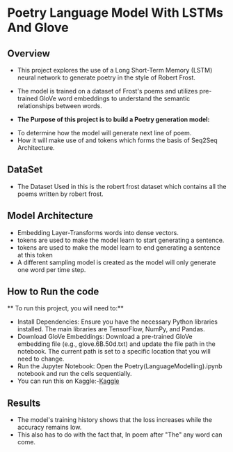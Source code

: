  # Poetry Language Model With LSTMs And Glove

 ## Overview
   + This project explores the use of a Long Short-Term Memory (LSTM) neural network to        generate poetry in the style of Robert Frost. 
   + The model is trained on a dataset of Frost's poems and utilizes pre-trained GloVe word embeddings to understand the semantic relationships between words.
    
   + **The Purpose of this project is to build a Poetry generation model:**
   * To determine how the model will generate next line of poem.
   * How it will make use of <sos> and <eos> tokens which forms the basis of Seq2Seq        Architecture.

 ## DataSet
   + The Dataset Used in this is the robert frost dataset which contains all the poems written by robert frost.

 ## Model Architecture
   + Embedding Layer-Transforms words into dense vectors.
   + <sos> tokens are used to make the model learn to start generating a sentence.
   + <eos> tokens are used to make the model learn to end generating a sentence at this token
   + A different sampling model is created as the model will only generate one word per time step.
 ## How to Run the code
   ** To run this project, you will need to:**
   + Install Dependencies: Ensure you have the necessary Python libraries installed. The main libraries are TensorFlow, NumPy, and Pandas.
   + Download GloVe Embeddings: Download a pre-trained GloVe embedding file (e.g., glove.6B.50d.txt) and update the file path in the notebook. The current path is set to a specific location that you will need to change.
   + Run the Jupyter Notebook: Open the Poetry(LanguageModelling).ipynb notebook and run the cells sequentially.
   + You can run this on Kaggle:-[Kaggle](https://www.kaggle.com/code/pranjalameta/poetry-generatrion-language-model)
 ## Results
   + The model's training history shows that the loss increases while the accuracy remains low. 
   + This also has to do with the fact that, In poem after "The" any word can come.
     
     